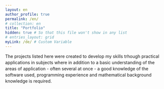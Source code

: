 ```yaml
---
layout: en
author_profile: true
permalink: /en/
# collection: en
title: "Portfolio"
hidden: true # So that this file won't show in any list
# entries_layout: grid
myLink: /de/ # Custom Variable
---
```


<div display= "block" Style="font-size: 14px; line-height: 20px; margin: 0 0 50px;" ><p>The projects listed here were created to develop my skills trhough practical applications in subjects where in addition to a basic understanding of the areas of application - often several at once - a good knowledge of the software used, programming experience and mathematical background knowledge is required.</p></div>